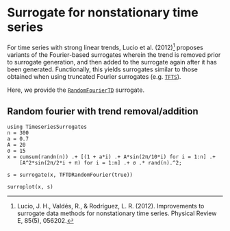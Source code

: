 # Surrogate for nonstationary time series

For time series with strong linear trends, Lucio et al. (2012)[^Lucio2012] proposes variants 
of the Fourier-based surrogates wherein the trend is removed prior to surrogate generation,
and then added to the surrogate again after it has been generated. Functionally, this 
yields surrogates similar to those obtained when using truncated Fourier 
surrogates (e.g. [`TFTS`](@ref)). 

Here, we provide the [`RandomFourierTD`](@ref) surrogate.

## Random fourier with trend removal/addition

```@example
using TimeseriesSurrogates
n = 300
a = 0.7
A = 20
σ = 15
x = cumsum(randn(n)) .+ [(1 + a*i) .+ A*sin(2π/10*i) for i = 1:n] .+
    [A^2*sin(2π/2*i + π) for i = 1:n] .+ σ .* rand(n).^2;

s = surrogate(x, TFTDRandomFourier(true))

surroplot(x, s)
```

[^Lucio2012]: Lucio, J. H., Valdés, R., & Rodríguez, L. R. (2012). Improvements to surrogate data methods for nonstationary time series. Physical Review E, 85(5), 056202.
